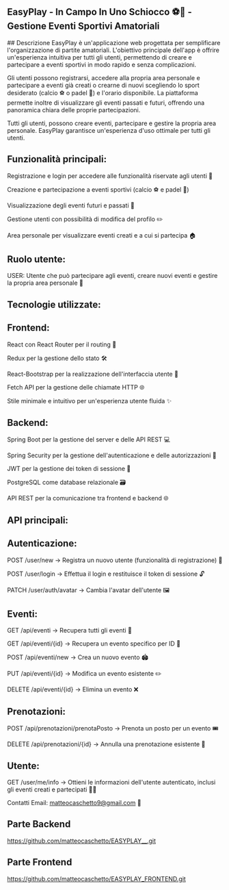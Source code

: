 ## EasyPlay - In Campo In Uno Schiocco ⚽️🎾 - Gestione Eventi Sportivi Amatoriali

## Descrizione
EasyPlay è un'applicazione web progettata per semplificare l'organizzazione di partite amatoriali. L'obiettivo principale dell'app è offrire un'esperienza intuitiva per tutti gli utenti, permettendo di creare e partecipare a eventi sportivi in modo rapido e senza complicazioni.

Gli utenti possono registrarsi, accedere alla propria area personale e partecipare a eventi già creati o crearne di nuovi scegliendo lo sport desiderato (calcio ⚽️ o padel 🎾) e l'orario disponibile. La piattaforma permette inoltre di visualizzare gli eventi passati e futuri, offrendo una panoramica chiara delle proprie partecipazioni.

Tutti gli utenti, possono creare eventi, partecipare e gestire la propria area personale. EasyPlay garantisce un'esperienza d'uso ottimale per tutti gli utenti.

## Funzionalità principali:

Registrazione e login per accedere alle funzionalità riservate agli utenti 🔑

Creazione e partecipazione a eventi sportivi (calcio ⚽️ e padel 🎾)

Visualizzazione degli eventi futuri e passati 📅

Gestione utenti con possibilità di modifica del profilo ✏️

Area personale per visualizzare eventi creati e a cui si partecipa 🏠

## Ruolo utente:

USER: Utente che può partecipare agli eventi, creare nuovi eventi e gestire la propria area personale 👤

## Tecnologie utilizzate:

## Frontend:

React con React Router per il routing 🔄

Redux per la gestione dello stato 🛠️

React-Bootstrap per la realizzazione dell'interfaccia utente 🎨

Fetch API per la gestione delle chiamate HTTP 🌐

Stile minimale e intuitivo per un'esperienza utente fluida ✨

## Backend:

Spring Boot per la gestione del server e delle API REST 💻

Spring Security per la gestione dell'autenticazione e delle autorizzazioni 🔐

JWT per la gestione dei token di sessione 🔑

PostgreSQL come database relazionale 🗃️

API REST per la comunicazione tra frontend e backend 🌐

## API principali:

## Autenticazione:

POST /user/new → Registra un nuovo utente (funzionalità di registrazione) 📝

POST /user/login → Effettua il login e restituisce il token di sessione 🔓

PATCH /user/auth/avatar → Cambia l'avatar dell'utente 🖼️

## Eventi:

GET /api/eventi → Recupera tutti gli eventi 📅

GET /api/eventi/{id} → Recupera un evento specifico per ID 📍

POST /api/eventi/new → Crea un nuovo evento 🏟️

PUT /api/eventi/{id} → Modifica un evento esistente ✏️

DELETE /api/eventi/{id} → Elimina un evento ❌

## Prenotazioni:

POST /api/prenotazioni/prenotaPosto → Prenota un posto per un evento 🎟️

DELETE /api/prenotazioni/{id} → Annulla una prenotazione esistente 🚫

## Utente:

GET /user/me/info → Ottieni le informazioni dell'utente autenticato, inclusi gli eventi creati e partecipati 🧑‍💻

Contatti
Email: matteocaschetto9@gmail.com 📧

## Parte Backend

https://github.com/matteocaschetto/EASYPLAY__.git

## Parte Frontend

https://github.com/matteocaschetto/EASYPLAY_FRONTEND.git

